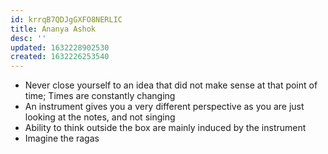 ```yaml
---
id: krrqB7QDJgGXFO8NERLIC
title: Ananya Ashok
desc: ''
updated: 1632228902530
created: 1632226253540
---
```

* Never close yourself to an idea that did not make sense at that point of time; Times are constantly changing 
* An instrument gives you a very different perspective as you are just looking at the notes, and not singing 
* Ability to think outside the box are mainly induced by the instrument 
* Imagine the ragas 